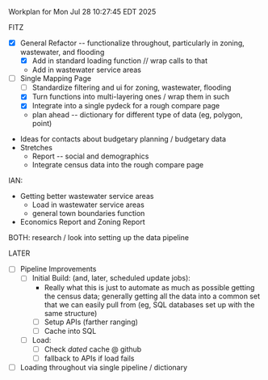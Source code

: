
Workplan for Mon Jul 28 10:27:45 EDT 2025

FITZ
* [x] General Refactor -- functionalize throughout, particularly in zoning, wastewater, and flooding
    * [x] Add in standard loading function // wrap calls to that
    * Add in wastewater service areas
* [ ] Single Mapping Page
    * [ ] Standardize filtering and ui for zoning, wastewater, flooding
    * [x] Turn functions into multi-layering ones / wrap them in such 
    * [x] Integrate into a single pydeck for a rough compare page
    * plan ahead -- dictionary for different type of data (eg, polygon, point)
* Ideas for contacts about budgetary planning / budgetary data 
* Stretches 
    * Report -- social and demographics
    * Integrate census data into the rough compare page 

IAN: 
* Getting better wastewater service areas
    * Load in wastewater service areas
    * general  town boundaries function
* Economics Report and Zoning Report

BOTH: 
research / look into setting up the data pipeline

LATER 
* [ ] Pipeline Improvements
    * [ ] Initial Build: (and, later, scheduled update jobs):
        * Really what this is just to automate as much as possible getting the census data; generally getting all the data into a common set that we can easily pull from (eg, SQL databases set up with the same structure)
        * [ ] Setup APIs (farther ranging)
        * [ ] Cache into SQL
    * [ ] Load:
        * [ ] Check *dated* cache @ github
        * [ ] fallback to APIs if load fails
* [ ] Loading throughout via single pipeline / dictionary